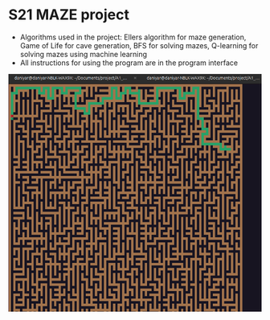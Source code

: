 # S21 MAZE project
* Algorithms used in the project: Ellers algorithm for maze generation, Game of Life for cave generation, BFS for solving mazes, Q-learning for solving mazes using machine learning
* All instructions for using the program are in the program interface
  
![](./screen.png)
